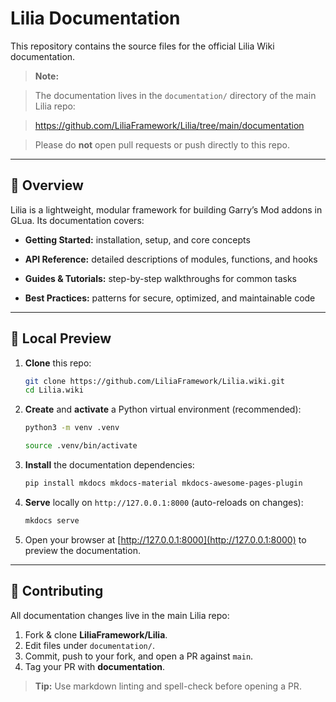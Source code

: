 # Lilia Documentation

This repository contains the source files for the official Lilia Wiki documentation.

> **Note:**

> The documentation lives in the `documentation/` directory of the main Lilia repo:

> https://github.com/LiliaFramework/Lilia/tree/main/documentation

> Please do **not** open pull requests or push directly to this repo.

---

## 📖 Overview

Lilia is a lightweight, modular framework for building Garry’s Mod addons in GLua. Its documentation covers:

- **Getting Started:** installation, setup, and core concepts

- **API Reference:** detailed descriptions of modules, functions, and hooks

- **Guides & Tutorials:** step-by-step walkthroughs for common tasks

- **Best Practices:** patterns for secure, optimized, and maintainable code

---

## 🚀 Local Preview

1. **Clone** this repo:

   ```bash
   git clone https://github.com/LiliaFramework/Lilia.wiki.git
   cd Lilia.wiki
2. **Create** and **activate** a Python virtual environment (recommended):

   ```bash
   python3 -m venv .venv

   source .venv/bin/activate

   ```
3. **Install** the documentation dependencies:

   ```bash
   pip install mkdocs mkdocs-material mkdocs-awesome-pages-plugin

   ```
4. **Serve** locally on `http://127.0.0.1:8000` (auto-reloads on changes):

   ```bash
   mkdocs serve

   ```
5. Open your browser at [http://127.0.0.1:8000](http://127.0.0.1:8000) to preview the documentation.

---

## 🤝 Contributing

All documentation changes live in the main Lilia repo:

1. Fork & clone **LiliaFramework/Lilia**.
2. Edit files under `documentation/`.
3. Commit, push to your fork, and open a PR against `main`.
4. Tag your PR with **documentation**.

> **Tip:** Use markdown linting and spell-check before opening a PR.
